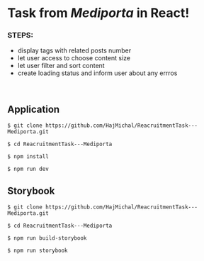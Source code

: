 # Task from *Mediporta* in React!


### STEPS: 
 - display tags with related posts number
 - let user access to choose content size 
 - let user filter and sort content
 - create loading status and inform user about any errros

<br />

## Application

 ```
$ git clone https://github.com/HajMichal/ReacruitmentTask---Mediporta.git

$ cd ReacruitmentTask---Mediporta

$ npm install

$ npm run dev
```

## Storybook
```
$ git clone https://github.com/HajMichal/ReacruitmentTask---Mediporta.git

$ cd ReacruitmentTask---Mediporta

$ npm run build-storybook

$ npm run storybook
```
<br />

